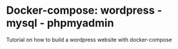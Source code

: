 # Docker-compose: wordpress - mysql - phpmyadmin

Tutorial on how to build a wordpress website with docker-compose